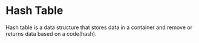 # Hash Table

Hash table is a data structure that stores data in a container and remove or returns data based on a code(hash). 
